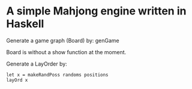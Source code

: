 # A simple Mahjong engine written in Haskell

Generate a game graph (Board) by:
	genGame
	
Board is without a show function at the moment. 

Generate a LayOrder by:

    let x = makeRandPoss randoms positions
    layOrd x
